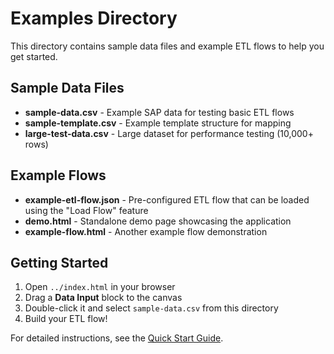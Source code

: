 # Examples Directory

This directory contains sample data files and example ETL flows to help you get started.

## Sample Data Files

- **sample-data.csv** - Example SAP data for testing basic ETL flows
- **sample-template.csv** - Example template structure for mapping
- **large-test-data.csv** - Large dataset for performance testing (10,000+ rows)

## Example Flows

- **example-etl-flow.json** - Pre-configured ETL flow that can be loaded using the "Load Flow" feature
- **demo.html** - Standalone demo page showcasing the application
- **example-flow.html** - Another example flow demonstration

## Getting Started

1. Open `../index.html` in your browser
2. Drag a **Data Input** block to the canvas
3. Double-click it and select `sample-data.csv` from this directory
4. Build your ETL flow!

For detailed instructions, see the [Quick Start Guide](../docs/QUICKSTART.md).

